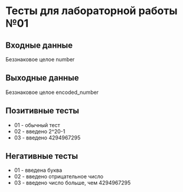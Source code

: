 # Тесты для лабораторной работы №01

## Входные данные
Беззнаковое целое number

## Выходные данные
Беззнаковое целое encoded_number

## Позитивные тесты
- 01 - обычный тест
- 02 - введено 2^20-1
- 03 - введено 4294967295

## Негативные тесты
- 01 - введена буква
- 02 - введено отрицательное число
- 03 - введено число больше, чем 4294967295


 
